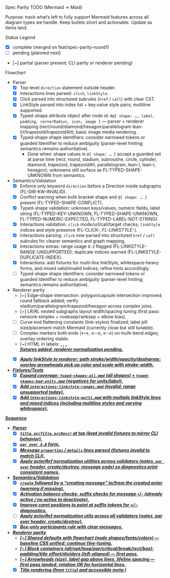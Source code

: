 Spec Parity TODO (Mermaid → Maid)

Purpose: track what’s left to fully support Mermaid features across all diagram types we handle. Keep bullets short and actionable. Update as items land.

Status Legend
- [x] complete (merged on feat/spec-parity-round1)
- [ ] pending (planned next)
- [~] partial (parser present; CLI parity or renderer pending)

Flowchart
- Parser
  - [x] Top-level `direction` statement outside header.
  - [x] Interactions lines parsed: `click`, `linkStyle`.
  - [x] Click parsed into structured subrules (`href` / `call`) with clear CST.
  - [x] LinkStyle parsed into index list + key:value style pairs; multiline supported.
  - [x] Typed-shape attribute object after node id: `A@{ shape: …, label, padding, cornerRadius, icon, image }` — parser + renderer mapping (rect/round/diamond/hexagon/parallelogram lean-l/r/trapezoid/trapezoidAlt); basic image media rendering.
  - [x] Typed-shape shape identifiers: consider narrowed tokens or guarded Identifier to reduce ambiguity (parser-level hinting; semantics remains authoritative).
    - Done when: shape values in `@{ shape: … }` accept a guarded set at parse time (rect, round, stadium, subroutine, circle, cylinder, diamond, trapezoid, trapezoidAlt, parallelogram, lean-l, lean-r, hexagon); unknowns still surface as FL-TYPED-SHAPE-UNKNOWN from semantics.
- Semantics/Validation
  - [x] Enforce only keyword `direction` before a Direction inside subgraphs (FL-DIR-KW-INVALID).
  - [x] Conflict warning when both bracket shape and `@{ shape: … }` present (FL-TYPED-SHAPE-CONFLICT).
  - [x] Typed-shape validation: unknown keys/values, numeric fields, label string (FL-TYPED-KEY-UNKNOWN, FL-TYPED-SHAPE-UNKNOWN, FL-TYPED-NUMERIC-EXPECTED, FL-TYPED-LABEL-NOT-STRING).
  - [x] Interactions validation: `click` mode/url/call/target checks; `linkStyle` indices and style presence (FL-CLICK-*, FL-LINKSTYLE-*).
  - [x] Interactions parsing: `click` now parsed into structured `href` / `call` subrules for clearer semantics and graph mapping.
  - [x] Interactions extras: range usage `0:3` flagged (FL-LINKSTYLE-RANGE-UNSUPPORTED); duplicate indices warned (FL-LINKSTYLE-DUPLICATE-INDEX).
  - [x] Interactions: add fixtures for multi-line linkStyle, whitespace-heavy forms, and mixed valid/invalid indices; refine hints accordingly.
  - [ ] Typed-shape shape identifiers: consider narrowed tokens or guarded Identifier to reduce ambiguity (parser-level hinting; semantics remains authoritative).
- Renderer parity
  - [~] Edge–shape intersection: polygon/capsule intersection improved; round fallback added; verify stadium/parallelogram/trapezoid/hexagon across complex joins.
  - [~] LR/RL nested subgraphs layout width/spacing tuning (first pass: network‑simplex + nodesep/ranksep + elbow bias).
  - [ ] Curve end flattening constants (link-styles) finalized; label pill size/placement match Mermaid (currently close but still tunable).
  - [ ] Complex markers both ends (<-->, o--o, x--x) on multi-bend edges; overlay ordering stable.
  - [~] HTML in labels: <b>, <i>, <u>, <br/> fixtures added; renderer normalization pending.
  - [x] Apply linkStyle to renderer: path stroke/width/opacity/dasharray; overlay arrowheads pick up color and scale with stroke-width.
- Fixtures/Tests
  - [x] Expand coverage: `typed-shapes-all.mmd` (all shapes) + `typed-shapes-bad-units.mmd` (negatives for units/label).
  - [x] Add `interactions-linkstyle-ranges.mmd` (invalid; range unsupported today).
  - [x] Add `interactions-linkstyle-multi.mmd` with multiple linkStyle lines and mixed indices (including multiline styles and varying whitespace).

Sequence
- Parser
  - [x] `title`, `accTitle`, `accDescr` at top (kept invalid fixtures to mirror CLI behavior).
  - [x] `par over A,B` form.
  - [x] Message `properties` / `details` lines parsed (fixtures invalid to match CLI).
  - [x] Apply actorRef normalization utilities across validators (notes, `par over` header, create/destroy, message ends) so diagnostics print consistent names.
- Semantics/Validation
  - [x] `create` followed by a “creating message” to/from the created actor (warning if missing).
  - [x] Activation balance checks; suffix checks for message `+`/`-` (already active / no active to deactivate).
  - [x] Improve caret positions to point at suffix tokens for +/− diagnostics.
  - [ ] Apply actorRef normalization utils across all validators (notes, par over header, create/destroy).
  - [x] Box-only participants rule with clear messages.
- Renderer parity
  - [~] Shared defaults with flowchart (node shapes/fonts/colors) — baseline CSS unified; continue fine‑tuning.
  - [~] Block containers (alt/opt/loop/par/critical/break/rect/box): padding/title offset/dividers (left‑aligned) — first pass.
  - [~] Arrowheads (size), label gap above lines, lifeline spacing — first pass landed; rotation OK for horizontal lines.
  - [x] Title rendering (from `title`) and accessible meta (<title>/<desc> in SVG).
- Fixtures/Tests
  - [ ] Promote `title-and-accessibility.mmd` and `details-and-properties.mmd` to valid when CLI accepts; until then ensure invalid diagnostics are actionable.
  - [ ] Add fixtures for nested blocks with `par over` + `and` branches (both valid and invalid placements).
  - [x] Add `suffix-balance.mmd` (valid) and `suffix-misuse.mmd` (invalid) to exercise `+`/`-` checks and caret placement.

Pie
- Semantics/Validation
  - [ ] Decide behavior for negative and zero values; add clear errors or acceptance with notes.
  - [ ] Label/percent formatting options parity; tiny-slice leader lines edge cases.
- Renderer parity
  - [ ] Theme variables coverage: ensure pieOpacity/section text color variants; percent decimals alignment; legend spacing on narrow canvases.
- Fixtures/Tests
  - [ ] `negative-and-zero-values.mmd`, `large-decimals.mmd`.

Class
- Parser/Semantics
  - [x] Leftward dependency/realization operators.
  - [~] Simple generic `<…>` tokenization for names/types; keep fixtures invalid to mirror CLI; add diagnostics for unbalanced `< >`.
  - [x] Notes on classes (`note for/on X: …`).
  - [x] Dual-end labels/cardinalities coverage (labels near both classes); ensure builder consumes labeled CST fields (leftCard/rightCard).
- Renderer (new)
  - [x] Implement class diagram renderer: class box, members/methods layout, stereotypes, notes, relations/markers.
  - [x] Wrap long edge labels into tspans (centered over edge).
  - [~] Dual-end label/cardinality placement (perpendicular offset from endpoints) and simple note collision avoidance landed; refine rules and add fixtures.
  - [~] Dependency chevron shape/size tuning for short segments (initial tweak landed).
- Fixtures/Tests
  - [ ] `generics-and-types.mmd` stays invalid until CLI supports; add `notes-multiline.mmd`, dual-end label/cardinality cases.
  - [ ] Add `relations-dual-end-labels.mmd` (valid) covering both-end cardinalities and labels.

State
- Parser/Semantics
  - [x] Concurrency regions `---` inside composite states (with placement checks); fixtures invalid to mirror CLI.
  - [x] History states `H` / `H*` (shallow/deep); fixtures valid as per CLI.
  - [ ] Additional markers parity (choice/fork/join/end double circle visuals).
- Renderer (new)
  - [~] Implement state diagram renderer: nodes, transitions, composite states, notes, start/history markers.
  - [x] Lane dividers inside composites for `---` (overlay).
  - [x] Per‑lane layout: lanes are real subgraphs for Dagre; dividers drawn at midpoints between lane bounds; supports TD/BT and LR/RL.
  - [x] Choice/fork/join marker visuals; [x] end drawn as double circle overlay.
  - [x] Transition routing + boundary intersection polish for diamonds/bars and composite borders (fallback to nearest boundary when colinear).
- Fixtures/Tests
  - [ ] Nested concurrency, history states valid/invalid, marker edge cases.
  - [x] Add invalid fixtures for misplaced concurrency at block start/end (multiple separators, empty regions).

Cross-Cutting
- [~] Frontmatter config + themeVariables applied uniformly (sequence/class/state), unify CSS classes.
  - [x] Class/state share CSS and applyFlowchartTheme (node/edge/cluster, edge‑label text, notes).
  - [x] Sequence theming applied via applySequenceTheme.
  - [~] Expand theme coverage where helpful (cluster title background sizing, arrowhead outlines) — arrowheads now colored via CSS classes across sequence/class/state; edge label text color + cluster title bg now themeable.
- [ ] Interactions rendering (flowchart first): reflect linkStyle stroke/width/opacity and click targets in rendered anchors.
- [x] PNG/SVG parity harness extended to class/state (batch script + npm scripts). Golden PNGs optional.
- [ ] README “Diagram Type Coverage” kept current; docs/errors.md entries for new diagnostics and renderer coverage.
- [ ] Auto-fix suggestions (safe) for minor issues where unambiguous (e.g., insert missing colon in notes, normalize <br/>).
 - [ ] README: add “Parsing parity” commands and note structured click/linkStyle CST for contributors (compare-linters, test-errors, where CST fields live).

Progress Snapshot (auto-updating intent)
- Flowchart: CLI parity 100%; interactions validated and rendered (style); arrowheads scale with stroke-width.
- Sequence: CLI parity 100%; advanced headers/details parsed; fixtures kept invalid pending CLI acceptance.
- State: CLI parity 100%; renderer initial with lane dividers + markers (choice/fork/join) and end double circle; per‑lane layout & intersections landed; more fixtures pending.
- Class: CLI parity 100%; renderer implemented; edge label wrapping done; dual‑end label placement and note collision avoidance pending; generics parsed but invalid in fixtures.

Notes
- Treat this as the single source of truth for spec gaps. Update checkboxes as features land; link PRs next to items when closed.
